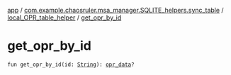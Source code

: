 [app](../../index.md) / [com.example.chaosruler.msa_manager.SQLITE_helpers.sync_table](../index.md) / [local_OPR_table_helper](index.md) / [get_opr_by_id](.)

# get_opr_by_id

`fun get_opr_by_id(id: `[`String`](https://kotlinlang.org/api/latest/jvm/stdlib/kotlin/-string/index.html)`): `[`opr_data`](../../com.example.chaosruler.msa_manager.object_types/opr_data/index.md)`?`